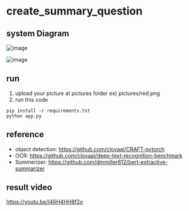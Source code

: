 # create_summary_question

## system Diagram

![image](https://user-images.githubusercontent.com/66936060/174516588-21886ad2-54dd-4018-8fb6-af54fef54740.png)

![image](https://user-images.githubusercontent.com/66936060/174516616-8093a721-6f39-419f-8204-7b65062477ff.png)

## run
1) upload your picture at pictures folder
ex) pictures/red.png
2) run this code
~~~
pip install -r requirements.txt
python app.py
~~~

## reference
- object detection: https://github.com/clovaai/CRAFT-pytorch
- OCR: https://github.com/clovaai/deep-text-recognition-benchmark
- Summerizer: https://github.com/dmmiller612/bert-extractive-summarizer

## result video
https://youtu.be/I46H4HH8f2o
